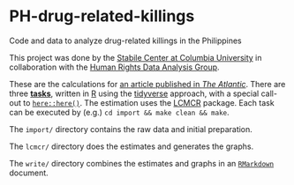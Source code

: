 # PH-drug-related-killings

Code and data to analyze drug-related killings in the Philippines

This project was done by the [Stabile Center at Columbia University](https://journalism.columbia.edu/ms-investigative-specialization) in collaboration with the [Human Rights Data Analysis Group](https://hrdag.org).

These are the calculations for [an article published in _The Atlantic_](https://www.theatlantic.com/international/archive/2019/08/philippines-dead-rodrigo-duterte-drug-war/595978/). There are three [**tasks**](https://hrdag.org/2016/06/14/the-task-is-a-quantum-of-workflow/), written in [R](https://cran.r-project.org/) using the [tidyverse](https://www.tidyverse.org/packages/) approach, with a special call-out to [`here::here()`](https://cran.r-project.org/package=here). The estimation uses the [LCMCR](https://cran.r-project.org/package=LCMCR) package. Each task can be executed by (e.g.) `cd import && make clean && make`. 

The `import/` directory contains the raw data and initial preparation.

The `lcmcr/` directory does the estimates and generates the graphs.

The `write/` directory combines the estimates and graphs in an [`RMarkdown`](https://rmarkdown.rstudio.com/) document.

<!-- done --> 
